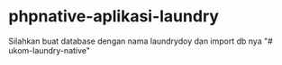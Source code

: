 # phpnative-aplikasi-laundry

Silahkan buat database dengan nama laundrydoy dan import db nya
"# ukom-laundry-native" 
